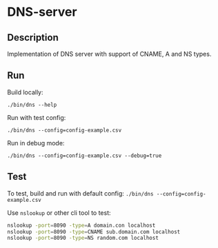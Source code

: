 # DNS-server
 
## Description
Implementation of DNS server with support of CNAME, A and NS types.

## Run

Build locally:
```make build
./bin/dns --help
```

Run with test config:
```
./bin/dns --config=config-example.csv
```
Run in debug mode:
```
./bin/dns --config=config-example.csv --debug=true
```

## Test

To test, build and run with default config:
`./bin/dns --config=config-example.csv`

Use `nslookup` or other cli tool to test:
```bash
nslookup -port=8090 -type=A domain.con localhost
nslookup -port=8090 -type=CNAME sub.domain.com localhost
nslookup -port=8090 -type=NS random.com localhost
```
